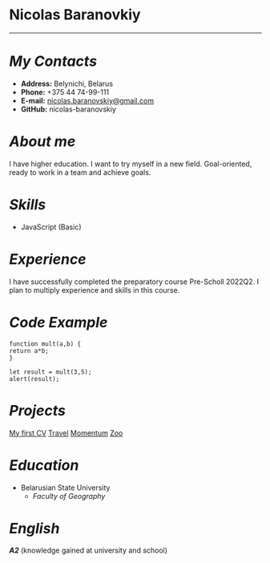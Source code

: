 # Nicolas Baranovkiy
****
# *My Contacts*
* **Address:** Belynichi, Belarus
* **Phone:** +375 44 74-99-111
* **E-mail:** nicolas.baranovskiy@gmail.com
* **GitHub:** nicolas-baranovskiy
# *About me*
I have higher education. I want to try myself in a new field. Goal-oriented, ready to work in a team and achieve goals.
# *Skills*
* JavaScript (Basic)
# *Experience*
I have successfully completed the preparatory course Pre-Scholl 2022Q2. I plan to multiply experience and skills in this course.
# *Code Example*
```
function mult(a,b) {
return a*b;
}

let result = mult(3,5);
alert(result);
```
# *Projects*
[My first CV](https://nicolas-baranovskiy.github.io/rsschool-cv/)
[Travel](https://rolling-scopes-school.github.io/nicolas-baranovskiy-JSFEPRESCHOOL2022Q2/travel/)
[Momentum](https://rolling-scopes-school.github.io/nicolas-baranovskiy-JSFEPRESCHOOL2022Q2/momentum//)
[Zoo](https://rolling-scopes-school.github.io/nicolas-baranovskiy-JSFE2022Q3/online-zoo/main.html)
# *Education*
* Belarusian State University
  + *Faculty of Geography*
# *English*
***A2*** (knowledge gained at university and school)
